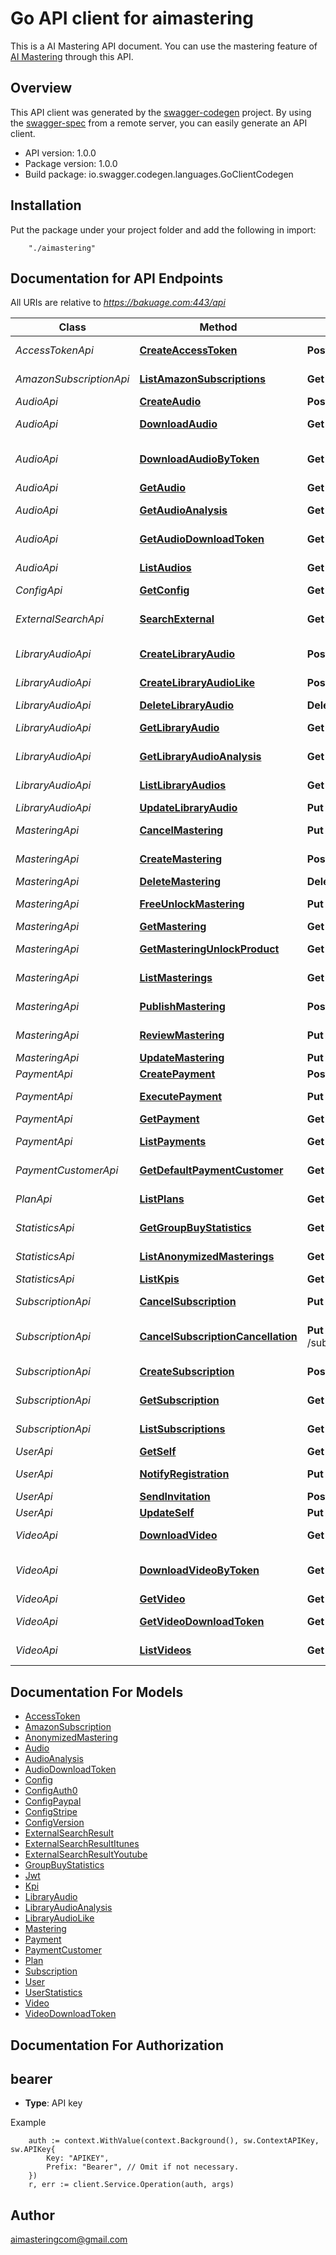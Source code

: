# Go API client for aimastering

This is a AI Mastering API document. You can use the mastering feature of [AI Mastering](https://aimastering.com) through this API.

## Overview
This API client was generated by the [swagger-codegen](https://github.com/swagger-api/swagger-codegen) project.  By using the [swagger-spec](https://github.com/swagger-api/swagger-spec) from a remote server, you can easily generate an API client.

- API version: 1.0.0
- Package version: 1.0.0
- Build package: io.swagger.codegen.languages.GoClientCodegen

## Installation
Put the package under your project folder and add the following in import:
```
    "./aimastering"
```

## Documentation for API Endpoints

All URIs are relative to *https://bakuage.com:443/api*

Class | Method | HTTP request | Description
------------ | ------------- | ------------- | -------------
*AccessTokenApi* | [**CreateAccessToken**](docs/AccessTokenApi.md#createaccesstoken) | **Post** /access_tokens | Create an API access token.
*AmazonSubscriptionApi* | [**ListAmazonSubscriptions**](docs/AmazonSubscriptionApi.md#listamazonsubscriptions) | **Get** /amazon_subscriptions | Get all accessable amazon subscriptions.
*AudioApi* | [**CreateAudio**](docs/AudioApi.md#createaudio) | **Post** /audios | Create a new audio.
*AudioApi* | [**DownloadAudio**](docs/AudioApi.md#downloadaudio) | **Get** /audios/{id}/download | Download an audio data by id.
*AudioApi* | [**DownloadAudioByToken**](docs/AudioApi.md#downloadaudiobytoken) | **Get** /audios/download_by_token | Download an audio data by audio_download_token.
*AudioApi* | [**GetAudio**](docs/AudioApi.md#getaudio) | **Get** /audios/{id} | Get an audio by id.
*AudioApi* | [**GetAudioAnalysis**](docs/AudioApi.md#getaudioanalysis) | **Get** /audios/{id}/analysis | Get an audio analysis by id.
*AudioApi* | [**GetAudioDownloadToken**](docs/AudioApi.md#getaudiodownloadtoken) | **Get** /audios/{id}/download_token | Get an audio download token by id.
*AudioApi* | [**ListAudios**](docs/AudioApi.md#listaudios) | **Get** /audios | Get all audios accessable.
*ConfigApi* | [**GetConfig**](docs/ConfigApi.md#getconfig) | **Get** /config | Get config.
*ExternalSearchApi* | [**SearchExternal**](docs/ExternalSearchApi.md#searchexternal) | **Get** /external_search | Search external music and get name, url, thumbnails, etc.
*LibraryAudioApi* | [**CreateLibraryAudio**](docs/LibraryAudioApi.md#createlibraryaudio) | **Post** /library_audios | Create a new library audio.
*LibraryAudioApi* | [**CreateLibraryAudioLike**](docs/LibraryAudioApi.md#createlibraryaudiolike) | **Post** /library_audios/{id}/like | Create a new library audio like.
*LibraryAudioApi* | [**DeleteLibraryAudio**](docs/LibraryAudioApi.md#deletelibraryaudio) | **Delete** /library_audios/{id} | Delete library audio.
*LibraryAudioApi* | [**GetLibraryAudio**](docs/LibraryAudioApi.md#getlibraryaudio) | **Get** /library_audios/{id} | Get a library audio by id.
*LibraryAudioApi* | [**GetLibraryAudioAnalysis**](docs/LibraryAudioApi.md#getlibraryaudioanalysis) | **Get** /library_audios/{id}/analysis | Get a library audio analysis by id.
*LibraryAudioApi* | [**ListLibraryAudios**](docs/LibraryAudioApi.md#listlibraryaudios) | **Get** /library_audios | Get all library audios accessable.
*LibraryAudioApi* | [**UpdateLibraryAudio**](docs/LibraryAudioApi.md#updatelibraryaudio) | **Put** /library_audios/{id} | Update library audio.
*MasteringApi* | [**CancelMastering**](docs/MasteringApi.md#cancelmastering) | **Put** /masterings/{id}/cancel | Cancel a mastering by id.
*MasteringApi* | [**CreateMastering**](docs/MasteringApi.md#createmastering) | **Post** /masterings | Create a new mastering.
*MasteringApi* | [**DeleteMastering**](docs/MasteringApi.md#deletemastering) | **Delete** /masterings/{id} | Delete mastering.
*MasteringApi* | [**FreeUnlockMastering**](docs/MasteringApi.md#freeunlockmastering) | **Put** /masterings/{id}/free_unlock | Free unlock a mastering by id.
*MasteringApi* | [**GetMastering**](docs/MasteringApi.md#getmastering) | **Get** /masterings/{id} | Get a mastering by id.
*MasteringApi* | [**GetMasteringUnlockProduct**](docs/MasteringApi.md#getmasteringunlockproduct) | **Get** /masterings/{id}/unlock_product | Review a mastering by id.
*MasteringApi* | [**ListMasterings**](docs/MasteringApi.md#listmasterings) | **Get** /masterings | Get all accessable masterings.
*MasteringApi* | [**PublishMastering**](docs/MasteringApi.md#publishmastering) | **Post** /masterings/{id}/publish | Publish a mastering by id.
*MasteringApi* | [**ReviewMastering**](docs/MasteringApi.md#reviewmastering) | **Put** /masterings/{id}/review | Review a mastering by id.
*MasteringApi* | [**UpdateMastering**](docs/MasteringApi.md#updatemastering) | **Put** /masterings/{id} | Update a mastering.
*PaymentApi* | [**CreatePayment**](docs/PaymentApi.md#createpayment) | **Post** /payments | Create a new payment.
*PaymentApi* | [**ExecutePayment**](docs/PaymentApi.md#executepayment) | **Put** /payments/{id}/execute | Execute a payment by id.
*PaymentApi* | [**GetPayment**](docs/PaymentApi.md#getpayment) | **Get** /payments/{id} | Get a payment by id.
*PaymentApi* | [**ListPayments**](docs/PaymentApi.md#listpayments) | **Get** /payments | Get all accessable payments.
*PaymentCustomerApi* | [**GetDefaultPaymentCustomer**](docs/PaymentCustomerApi.md#getdefaultpaymentcustomer) | **Get** /payment_customers/default | Get a default payment customer.
*PlanApi* | [**ListPlans**](docs/PlanApi.md#listplans) | **Get** /plans | Get all accessable plans.
*StatisticsApi* | [**GetGroupBuyStatistics**](docs/StatisticsApi.md#getgroupbuystatistics) | **Get** /statistics/group_buy | Get group buy statistics.
*StatisticsApi* | [**ListAnonymizedMasterings**](docs/StatisticsApi.md#listanonymizedmasterings) | **Get** /statistics/anonymized_masterings | Get anonymized masterings.
*StatisticsApi* | [**ListKpis**](docs/StatisticsApi.md#listkpis) | **Get** /statistics/kpis | Get KPIs.
*SubscriptionApi* | [**CancelSubscription**](docs/SubscriptionApi.md#cancelsubscription) | **Put** /subscriptions/{id}/cancel | Cancel a subscription by id.
*SubscriptionApi* | [**CancelSubscriptionCancellation**](docs/SubscriptionApi.md#cancelsubscriptioncancellation) | **Put** /subscriptions/{id}/cancel_cancellation | Cancel the subscription cancellation  by id.
*SubscriptionApi* | [**CreateSubscription**](docs/SubscriptionApi.md#createsubscription) | **Post** /subscriptions | Create a new subscription.
*SubscriptionApi* | [**GetSubscription**](docs/SubscriptionApi.md#getsubscription) | **Get** /subscriptions/{id} | Get a subscription by id.
*SubscriptionApi* | [**ListSubscriptions**](docs/SubscriptionApi.md#listsubscriptions) | **Get** /subscriptions | Get all accessable subscriptions.
*UserApi* | [**GetSelf**](docs/UserApi.md#getself) | **Get** /users/self | Get self user.
*UserApi* | [**NotifyRegistration**](docs/UserApi.md#notifyregistration) | **Put** /users/self/notify_registration | Notify user is registered.
*UserApi* | [**SendInvitation**](docs/UserApi.md#sendinvitation) | **Post** /users/self/send_invitation | Send invitation.
*UserApi* | [**UpdateSelf**](docs/UserApi.md#updateself) | **Put** /users/self | Update self user.
*VideoApi* | [**DownloadVideo**](docs/VideoApi.md#downloadvideo) | **Get** /videos/{id}/download | Download an video data by id.
*VideoApi* | [**DownloadVideoByToken**](docs/VideoApi.md#downloadvideobytoken) | **Get** /videos/download_by_token | Download an video data by video_download_token.
*VideoApi* | [**GetVideo**](docs/VideoApi.md#getvideo) | **Get** /videos/{id} | Get an video by id.
*VideoApi* | [**GetVideoDownloadToken**](docs/VideoApi.md#getvideodownloadtoken) | **Get** /videos/{id}/download_token | Get an video download token by id.
*VideoApi* | [**ListVideos**](docs/VideoApi.md#listvideos) | **Get** /videos | Get all videos accessable.


## Documentation For Models

 - [AccessToken](docs/AccessToken.md)
 - [AmazonSubscription](docs/AmazonSubscription.md)
 - [AnonymizedMastering](docs/AnonymizedMastering.md)
 - [Audio](docs/Audio.md)
 - [AudioAnalysis](docs/AudioAnalysis.md)
 - [AudioDownloadToken](docs/AudioDownloadToken.md)
 - [Config](docs/Config.md)
 - [ConfigAuth0](docs/ConfigAuth0.md)
 - [ConfigPaypal](docs/ConfigPaypal.md)
 - [ConfigStripe](docs/ConfigStripe.md)
 - [ConfigVersion](docs/ConfigVersion.md)
 - [ExternalSearchResult](docs/ExternalSearchResult.md)
 - [ExternalSearchResultItunes](docs/ExternalSearchResultItunes.md)
 - [ExternalSearchResultYoutube](docs/ExternalSearchResultYoutube.md)
 - [GroupBuyStatistics](docs/GroupBuyStatistics.md)
 - [Jwt](docs/Jwt.md)
 - [Kpi](docs/Kpi.md)
 - [LibraryAudio](docs/LibraryAudio.md)
 - [LibraryAudioAnalysis](docs/LibraryAudioAnalysis.md)
 - [LibraryAudioLike](docs/LibraryAudioLike.md)
 - [Mastering](docs/Mastering.md)
 - [Payment](docs/Payment.md)
 - [PaymentCustomer](docs/PaymentCustomer.md)
 - [Plan](docs/Plan.md)
 - [Subscription](docs/Subscription.md)
 - [User](docs/User.md)
 - [UserStatistics](docs/UserStatistics.md)
 - [Video](docs/Video.md)
 - [VideoDownloadToken](docs/VideoDownloadToken.md)


## Documentation For Authorization

## bearer
- **Type**: API key 

Example
```
	auth := context.WithValue(context.Background(), sw.ContextAPIKey, sw.APIKey{
		Key: "APIKEY",
		Prefix: "Bearer", // Omit if not necessary.
	})
    r, err := client.Service.Operation(auth, args)
```

## Author

aimasteringcom@gmail.com

